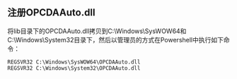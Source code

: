 ﻿## 注册OPCDAAuto.dll

将lib目录下的OPCDAAuto.dll拷贝到C:\Windows\SysWOW64和C:\Windows\System32目录下，然后以管理员的方式在Powershell中执行如下命令：

```
REGSVR32 C:\Windows\SysWOW64\OPCDAAuto.dll
REGSVR32 C:\Windows\System32\OPCDAAuto.dll
```